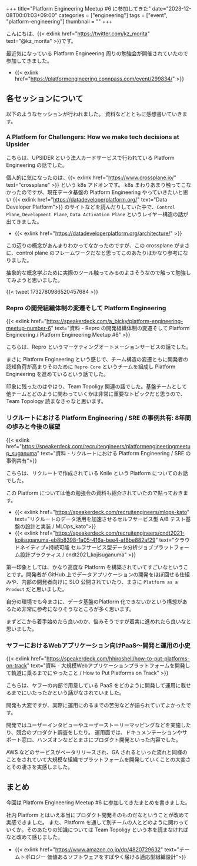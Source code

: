 +++
title="Platform Engineering Meetup #6 に参加してきた"
date="2023-12-08T00:01:03+09:00"
categories = ["engineering"]
tags = ["event", "platform-engineering"]
thumbnail = ""
+++

こんにちは、{{< exlink href="https://twitter.com/kz_morita" text="@kz_morita" >}}です。

最近気になっている Platform Engineering 周りの勉強会が開催されていたので参加してきました。

- {{< exlink href="https://platformengineering.connpass.com/event/299834/" >}}

## 各セッションについて

以下のようなセッションが行われました。
資料などとともに感想書いていきます。

### A Platform for Challengers: How we make tech decisions at Upsider	

こちらは、UPSIDER という法人カードサービスで行われている Platform Engineering の話でした。

個人的に気になったのは、{{< exlink href="https://www.crossplane.io/" text="crossplane" >}} という k8s アドオンです。
k8s まわりあまり触ってこなかったのですが、現在データ基盤の Platform Engineering やっていきたいと思い {{< exlink href="https://datadeveloperplatform.org/" text="Data Developer Platform">}} のサイトなどを読んだりしていた中で、`Control Plane`, `Development Plane`, `Data Activation Plane` というレイヤー構造の話が出てきました。

- {{< exlink href="https://datadeveloperplatform.org/architecture/" >}}

この辺りの概念があんまりわかってなかったのですが、この crossplane がまさに、control plane のフレームワークだなと思ってこのあたりはかなり参考になりました。

抽象的な概念学ぶために実際のツール触ってみるのよさそうなので触って勉強してみようと思いました。

{{< tweet 1732780986520457684 >}}
 


### Repro の開発組織体制の変遷そして Platform Engineering

{{< exlink href="https://speakerdeck.com/a_bicky/platform-engineering-meetup-number-6" text="資料 - Repro の開発組織体制の変遷そして Platform Engineering / Platform Engineering Meetup #6" >}}

こちらは、Repro というマーケティングオートメーションサービスの話でした。

まさに Platform Engineering という感じで、チーム構造の変遷ともに開発者の認知負荷が高まりそのために `Repro Core` というチームを組成し Platform Engineering を進めているという話でした。

印象に残ったのはやはり、Team Topoligy 関連の話でした。基盤チームとして他チームとどのように関わっていくかは非常に重要なトピックだと思うので、Team Topology 読まなきゃなと思います。

### リクルートにおける Platform Engineering / SRE の事例共有: 8年間の歩みと今後の展望

{{< exlink href="https://speakerdeck.com/recruitengineers/platformengineeringmeetup_suganuma" text="資料 - リクルートにおける Platform Engineering / SRE の事例共有">}}

こちらは、リクルートで作成されている Knile という Platform についてのお話でした。

この Platform については他の勉強会の資料も紹介されていたので貼っておきます。

- {{< exlink href="https://speakerdeck.com/recruitengineers/mlops-kato" text="リクルートのデータ活用を加速させるセルフサービス型 A/B テスト基盤の設計と実装 / MLOps_kato">}}
- {{< exlink href="https://speakerdeck.com/recruitengineers/cndt2021-kojisuganuma-eb8b8398-1a05-416a-bee4-af8be882af29" text="クラウドネイティブ×持続可能 セルフサービス型データ分析ジョブプラットフォーム設計プラクティス / cndt2021_kojisuganuma" >}}

第一印象としては、かなり高度な Platform を構築されていてすごいなということです。開発者が GitHub 上でデータアプリケーションの開発をほぼ回せる仕組みや、内部の開発者向けに SLO 公開されていたり、まさに `Platform as a Product` だと思いました。

自分の環境でも今まさに、データ基盤のPlatform 化できないかという構想があるため非常に参考になりそうなところが多く思います。

まずどこから着手始めたら良いのか、悩みそうですが着実に進めれたら良いなと思いました。


### ヤフーにおけるWebアプリケーション向けPaaS〜開発と運用の小史

{{< exlink href="https://speakerdeck.com/hhiroshell/how-to-put-platforms-on-track" text="資料 - 大規模Webアプリケーションプラットフォームを開発して軌道に乗るまでにやったこと / How to Put Platforms on Track" >}}

こちらは、ヤフーの内部で用意している PaaS をどのように開発して運用に載せるまでにいたったかという話がなされていました。

開発も大変ですが、実際に運用にのるまでの苦労などが語られていてよかったです。

開発ではユーザーインタビューやユーザーストーリーマッピングなどを実施したり、競合のプロダクト調査をしたり。
運用面では、ドキュメンテーションやサポート窓口、ハンズオンなどとまさにプロダクト開発といった内容でした。

AWS などのサービスがベータリリースされ、GA されるといった流れと同様のことをされていて大規模な組織でプラットフォームを開発していくことの大変さとその凄さを実感しました。

## まとめ

今回は Platform Engineering Meetup #6 に参加してきたまとめを書きました。

社内 Platform とはいえ本当にプロダクト開発そのものだなということが改めて実感できました。
また、Platform を通して別チームの人とどのように関わっていくか。そのあたりの知識については Team Topoligy という本を読まなければなと改めて感じました。

- {{< exlink href="https://www.amazon.co.jp/dp/4820729632" text="チームトポロジー 価値あるソフトウェアをすばやく届ける適応型組織設計">}}
